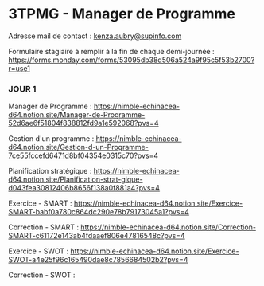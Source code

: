 # 3TPMG - Manager de Programme

Adresse mail de contact : kenza.aubry@supinfo.com

Formulaire stagiaire à remplir à la fin de chaque demi-journée : https://forms.monday.com/forms/53095db38d506a524a9f95c5f53b2700?r=use1

### JOUR 1

Manager de Programme : https://nimble-echinacea-d64.notion.site/Manager-de-Programme-52d6ae6f51804f838812fd9a1e592068?pvs=4

Gestion d'un programme : https://nimble-echinacea-d64.notion.site/Gestion-d-un-Programme-7ce55fccefd6471d8bf04354e0315c70?pvs=4

Planification stratégique : https://nimble-echinacea-d64.notion.site/Planification-strat-gique-d043fea30812406b8656f138a0f881a4?pvs=4

Exercice - SMART : https://nimble-echinacea-d64.notion.site/Exercice-SMART-babf0a780c864dc290e78b79173045a1?pvs=4

Correction - SMART : https://nimble-echinacea-d64.notion.site/Correction-SMART-c61172e143ab4fdaaef806e47816548c?pvs=4

Exercice - SWOT : https://nimble-echinacea-d64.notion.site/Exercice-SWOT-a4e25f96c165490dae8c7856684502b2?pvs=4

Correction - SWOT :
